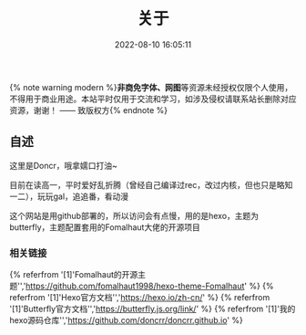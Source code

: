 ﻿---
title: 关于
date: 2022-08-10 16:05:11
---

{% note warning modern %}<b>非商免字体、网图</b>等资源未经授权仅限个人使用，不得用于商业用途。本站平时仅用于交流和学习，如涉及侵权请联系站长删除对应资源，谢谢！ —— 致版权方{% endnote %}

## 自述

这里是Doncr，哦拿嬬口打油~

目前在读高一，平时爱好乱折腾（曾经自己编译过rec，改过内核，但也只是略知一二），玩玩gal，追追番，看动漫

这个网站是用github部署的，所以访问会有点慢，用的是hexo，主题为butterfly，主题配置套用的Fomalhaut大佬的开源项目

### 相关链接

{% referfrom '[1]'Fomalhaut的开源主题'','https://github.com/fomalhaut1998/hexo-theme-Fomalhaut' %}
{% referfrom '[1]'Hexo官方文档'','https://hexo.io/zh-cn/' %}
{% referfrom '[1]'Butterfly官方文档'','https://butterfly.js.org/link/' %}
{% referfrom '[1]'我的hexo源码仓库'','https://github.com/doncrr/doncrr.github.io' %}




